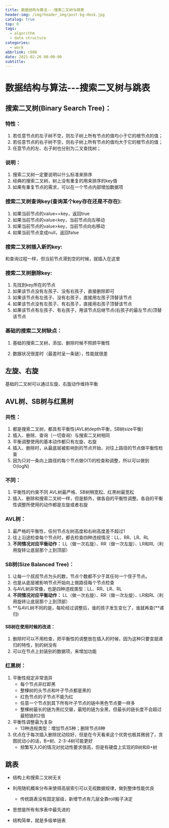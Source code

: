 ```yaml
---
title: 数据结构与算法---搜索二叉树与跳表
header-img: /img/header_img/post-bg-desk.jpg
catalog: true
top: 0
tags:
  - algorithm
  - data structure
categories:
  - work
abbrlink: c608
date: 2021-02-26 00:00:00
subtitle:
---
```

# 数据结构与算法---搜索二叉树与跳表

## 搜索二叉树(Binary Search Tree)：

### 特性：

1. 若任意节点的左子树不空，则左子树上所有节点的值均小于它的根节点的值；
2. 若任意节点的右子树不空，则右子树上所有节点的值均大于它的根节点的值；
3. 任意节点的左、右子树也分别为二叉查找树；

### 说明：

1. 搜索二叉树一定要说明以什么标准来排序
2. 经典的搜索二叉树，树上没有重复的用来排序的key值
3. 如果有重复节点的需求，可以在一个节点内部增加数据项

### 搜索二叉树查询key(查询某个key存在还是不存在):

1. 如果当前节点的value==key，返回true
2. 如果当前节点的value<key，当前节点向左移动
3. 如果当前节点的value>key，当前节点向右移动
4. 如果当前节点变成null，返回false

### 搜索二叉树插入新的key:

和查询过程一样，但当前节点滑到空的时候，就插入在这里

### 搜索二叉树删除key:

1. 先找到key所在的节点
2. 如果该节点没有左孩子、没有右孩子，直接删除即可
3. 如果该节点有左孩子、没有右孩子，直接用左孩子顶替该节点
4. 如果该节点没有左孩子、有右孩子，直接用右孩子顶替该节点
5. 如果该节点有左孩子、有右孩子，用该节点后继节点(右孩子的最左节点)顶替该节点

### 基础的搜索二叉树缺点：

1. 基础的搜索二叉树，添加、删除时候不照顾平衡性

2. 数据状况很差时（最差时呈一条链），性能就很差

## 左旋、右旋

基础的二叉树可以通过左旋、右旋动作维持平衡

## AVL树、SB树与红黑树

### 共性：

1. 都是搜索二叉树，都具有平衡性(AVL树depth平衡，SB树size平衡)
2. 插入、删除、查询（一切查询）与搜索二叉树相同
3. 平衡调整使用的基本动作都只有左旋、右旋
4. 插入、删除时，从最底层被影响到的节点开始，对往上路径的节点做平衡性检查
5. 因为只对一条向上路径的每个节点做O(1)的检查和调整，所以可以做到O(logN)

### 不同：

1. 平衡性的约束不同
   AVL树最严格、SB树稍宽松、红黑树最宽松
2. 插入、删除和搜索二叉树一样，但是额外，做各自的平衡性调整。各自的平衡性调整所使用的动作都是左旋或者右旋

### AVL树：

1. 最严格的平衡性，任何节点左树高度和右树高度差不超过1
2. 往上沿途检查每个节点时，都去检查四种违规情况：LL、RR、LR、RL
3. **不同情况对应平衡动作：**
   LL（做一次右旋）、RR（做一次左旋）、LR和RL（利用旋转让底层那个上到顶部）

### SB树(Size Balanced Tree)：

1. 让每一个叔叔节点为头的数，节点个数都不少于其任何一个侄子节点。
2. 也是从底层被影响节点开始向上做路径每个节点检查
3. 与AVL树非常像，也是四种违规类型：LL、RR、LR、RL
4. **不同情况对应平衡动作：**
   LL（做一次右旋）、RR（做一次左旋）、LR和RL（利用旋转让底层那个上到顶部）
5. **与AVL树不同的是，每轮经过调整后，谁的孩子发生变化了，谁就再查(**递归)

#### SB树在使用时候的改进：

1. 删除时可以不用检查，把平衡性的调整放在插入的时候，因为这种只要变就递归的特性，别的树没有
2. 可以在节点上封装别的数据项，来增加功能

### 红黑树：

1. 平衡性规定非常诡异
   - 每个节点非红即黑
   - 整棵树的头节点和叶子节点都是黑的
   - 红色节点的子节点不能为红
   - 任意一个节点到其下所有叶子节点的链中黑色节点要一样多
   - 整棵树最长的链为黑红交替，最短的链为全黑，但最长的链长度不会超过最短链的2倍
2. 平衡性调整最为复杂
   - 13种违规类型：增加节点5种；删除节点8种
3. 优点在于每次插入删除扰动较好，但是在今天看来这个优势也极其微弱了，贪图扰动小的话，B+树、2-3-4树可能更好
   - 频繁写入IO的情况对扰动性要求很高，但是有硬盘上实现的B树和B+树

## 跳表

- 结构上和搜索二叉树无关

- 利用随机概率分布来使得高层索引可以无视数据规律，做到整体性能优良

  - 传统跳表没有固定层级，新增节点有几层全靠roll骰子决定

- 思想是所有有序表中最先进的

- 结构简单，就是多级单链表

  
